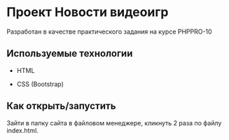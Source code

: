 # Проект Новости видеоигр

Разработан в качестве практического задания на курсе PHPPRO-10


## Используемые технологии

* HTML

* CSS (Bootstrap)

## Как открыть/запустить

Зайти в папку сайта в файловом менеджере, кликнуть 2 раза по файлу index.html.
